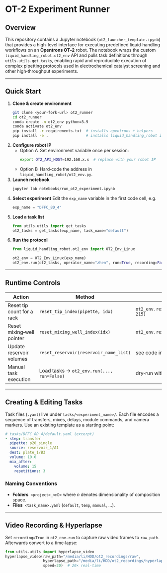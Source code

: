 # OT-2 Experiment Runner

## Overview
This repository contains a Jupyter notebook (`ot2_launcher_template.ipynb`) that provides a high-level interface for executing predefined liquid‑handling workflows on an **Opentrons OT‑2** robot. The notebook wraps the custom `liquid_handling_robot.ot2_env` API and pulls task definitions through `utils.utils.get_tasks`, enabling rapid and reproducible execution of complex pipetting protocols used in electrochemical catalyst screening and other high‑throughput experiments.

---

## Quick Start
1. **Clone & create environment**
   ```bash
   git clone <your-fork-url> ot2_runner
   cd ot2_runner
   conda create -n ot2_env python=3.9
   conda activate ot2_env
   pip install -r requirements.txt  # installs opentrons + helpers
   pip install -e .                 # installs liquid_handling_robot in editable mode
   ```
2. **Configure robot IP**
   - Option A Set environment variable once per session:
     ```bash
     export OT2_API_HOST=192.168.x.x  # replace with your robot IP
     ```
   - Option B Hard‑code the address in `liquid_handling_robot/ot2_env.py`.
3. **Launch notebook**
   ```bash
   jupyter lab notebooks/run_ot2_experiment.ipynb
   ```
4. **Select experiment** Edit the `exp_name` variable in the first code cell, e.g.
   ```python
   exp_name = "DFFC_8D_4"
   ```
5. **Load a task list**
   ```python
   from utils.utils import get_tasks
   ot2_tasks = get_tasks(exp_name, task_name="default")
   ```
6. **Run the protocol**
   ```python
   from liquid_handling_robot.ot2_env import OT2_Env_Linux

   ot2_env = OT2_Env_Linux(exp_name)
   ot2_env.run(ot2_tasks, operator_name="zhen", run=True, recording=False)
   ```

---

## Runtime Controls
| Action | Method | Example |
|--------|--------|---------|
| Reset tip count for a rack | `reset_tip_index(pipette, idx)` | `ot2_env.reset_tip_index("20ul", 215)` |
| Reset mixing‑well pointer | `reset_mixing_well_index(idx)` | `ot2_env.reset_mixing_well_index(0)` |
| Update reservoir volumes | `reset_reservoir(reservoir_name_list)` | see code in notebook |
| Manual task execution | Load tasks → `ot2_env.run(..., run=False)` | dry‑run without liquid transfer |

---

## Creating & Editing Tasks
Task files (`.yaml`) live under `tasks/<experiment_name>/`. Each file encodes a sequence of transfers, mixes, delays, module commands, and camera markers. Use an existing template as a starting point:

```yaml
# tasks/DFFC_8D_4/default.yaml (excerpt)
- step: transfer
  pipette: p20_single
  source: reservoir_1/A1
  dest: plate_1/B3
  volume: 10.0
  mix_after:
    volume: 15
    repetitions: 3
```

### Naming Conventions
- **Folders** `<project>_<nD>` where *n* denotes dimensionality of composition space.
- **Files** `<task_name>.yaml` (`default`, `temp`, `manual`, …).

---

## Video Recording & Hyperlapse
Set `recording=True` in `ot2_env.run` to capture raw video frames to `raw_path`. Afterwards convert to a time‑lapse:
```python
from utils.utils import hyperlapse_video
hyperlapse_video(raw_path="/media/li/HDD/ot2_recordings/raw",
                 hyperlapse_path="/media/li/HDD/ot2_recordings/hyperlapse",
                 speed=20)  # 20× real‑time
```



